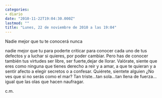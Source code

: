```yaml
---
categories:
- diario
date: "2010-11-22T19:04:30.000Z"
lastmod: ""
title: "Lunes, 22 de noviembre de 2010 a las 19:04"
---
```


Nadie mejor que tu te conocerá nunca

nadie mejor que tu para poderte criticar
para conocer cada uno de tus defectos 
y a luchar si quieres, por poder cambiar.
Pero has de conocer también tus virtudes
ser libre, ser fuerte,dejar de llorar.
Valórate, siente que eres como ninguna
que tienes derecho a reir y a amar,
a que te quieran y a sentir afecto
a elegir secretos o a confesar.
Quiérete, sientete alguien
¿No ves que si no serás como el mar?
Tan triste...tan sola...tan llena de fuerza...
igual que las olas que hacen naufragar.

c.m.